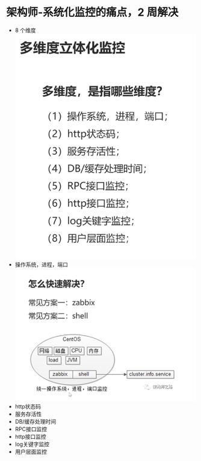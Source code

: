 # 架构师-系统化监控的痛点，2 周解决
- 8 个维度
	![](https://raw.githubusercontent.com/imoowi/dev/main/%E6%9E%B6%E6%9E%84%E5%B8%88%E7%AC%94%E8%AE%B0/img/125.png)	
- 操作系统，进程，端口
	![](https://raw.githubusercontent.com/imoowi/dev/main/%E6%9E%B6%E6%9E%84%E5%B8%88%E7%AC%94%E8%AE%B0/img/126.png)	
- http状态码
- 服务存活性
- DB/缓存处理时间
- RPC接口监控
- http接口监控
- log关键字监控
- 用户层面监控